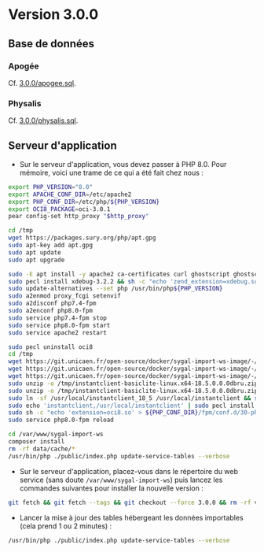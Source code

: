 Version 3.0.0
=============

Base de données
---------------

### Apogée
Cf. [3.0.0/apogee.sql](3.0.0/apogee.sql).

### Physalis
Cf. [3.0.0/physalis.sql](3.0.0/physalis.sql).


Serveur d'application
---------------------

- Sur le serveur d'application, vous devez passer à PHP 8.0. 
  Pour mémoire, voici une trame de ce qui a été fait chez nous  :

```bash
export PHP_VERSION="8.0"
export APACHE_CONF_DIR=/etc/apache2
export PHP_CONF_DIR=/etc/php/${PHP_VERSION}
export OCI8_PACKAGE=oci-3.0.1
pear config-set http_proxy "$http_proxy"

cd /tmp
wget https://packages.sury.org/php/apt.gpg
sudo apt-key add apt.gpg
sudo apt update
sudo apt upgrade

sudo -E apt install -y apache2 ca-certificates curl ghostscript ghostscript-x git ldap-utils libaio1 libcurl4-openssl-dev libfreetype6-dev libicu-dev libjpeg62-turbo-dev libldap2-dev libmcrypt-dev libmemcached-dev libssl-dev libxml2-dev make memcached libmemcached-tools netcat-openbsd php-pear php${PHP_VERSION} php${PHP_VERSION}-bcmath php${PHP_VERSION}-curl php${PHP_VERSION}-dev php${PHP_VERSION}-fpm php${PHP_VERSION}-gd php${PHP_VERSION}-gettext php${PHP_VERSION}-iconv php${PHP_VERSION}-imagick php${PHP_VERSION}-intl php${PHP_VERSION}-ldap php${PHP_VERSION}-mbstring php${PHP_VERSION}-memcached php${PHP_VERSION}-mysql php${PHP_VERSION}-opcache php${PHP_VERSION}-pgsql php${PHP_VERSION}-soap php${PHP_VERSION}-xml php${PHP_VERSION}-zip php${PHP_VERSION}-cli php${PHP_VERSION}-common php${PHP_VERSION}-opcache php${PHP_VERSION}-readline ssh ssl-cert subversion unzip vim wget zlib1g-dev
sudo pecl install xdebug-3.2.2 && sh -c "echo 'zend_extension=xdebug.so' > /etc/php/${PHP_VERSION}/cli/conf.d/20-xdebug.ini" && sudo sh -c "echo 'zend_extension=xdebug.so' > /etc/php/${PHP_VERSION}/fpm/conf.d/20-xdebug.ini"
sudo update-alternatives --set php /usr/bin/php${PHP_VERSION}
sudo a2enmod proxy_fcgi setenvif
sudo a2disconf php7.4-fpm
sudo a2enconf php8.0-fpm
sudo service php7.4-fpm stop
sudo service php8.0-fpm start
sudo service apache2 restart

sudo pecl uninstall oci8
cd /tmp
wget https://git.unicaen.fr/open-source/docker/sygal-import-ws-image/-/blob/master/resources/instantclient-basiclite-linux.x64-18.5.0.0.0dbru.zip?ref_type=heads
wget https://git.unicaen.fr/open-source/docker/sygal-import-ws-image/-/blob/master/resources/instantclient-sdk-linux.x64-18.5.0.0.0dbru.zip?ref_type=heads
wget https://git.unicaen.fr/open-source/docker/sygal-import-ws-image/-/blob/master/resources/instantclient-sqlplus-linux.x64-18.5.0.0.0dbru.zip?ref_type=heads
sudo unzip -o /tmp/instantclient-basiclite-linux.x64-18.5.0.0.0dbru.zip -d /usr/local/ && sudo unzip -o /tmp/instantclient-sdk-linux.x64-18.5.0.0.0dbru.zip -d /usr/local/ && sudo unzip -o /tmp/instantclient-sqlplus-linux.x64-18.5.0.0.0dbru.zip -d /usr/local/ && 
sudo unzip -o /tmp/instantclient-basiclite-linux.x64-18.5.0.0.0dbru.zip -d /usr/local/ && sudo unzip -o /tmp/instantclient-sdk-linux.x64-18.5.0.0.0dbru.zip -d /usr/local/ && sudo unzip -o /tmp/instantclient-sqlplus-linux.x64-18.5.0.0.0dbru.zip -d /usr/local/
sudo ln -sf /usr/local/instantclient_18_5 /usr/local/instantclient && sudo ln -sf /usr/local/instantclient/sqlplus /usr/bin/sqlplus
sudo echo 'instantclient,/usr/local/instantclient' | sudo pecl install ${OCI8_PACKAGE}
sudo sh -c "echo 'extension=oci8.so' > ${PHP_CONF_DIR}/fpm/conf.d/30-php-oci8.ini" && sudo sh -c "echo 'extension=oci8.so' > ${PHP_CONF_DIR}/cli/conf.d/30-php-oci8.ini" && sudo sh -c "echo '/usr/local/instantclient' > /etc/ld.so.conf.d/oracle-instantclient.conf" && sudo ldconfig
sudo service php8.0-fpm reload

cd /var/www/sygal-import-ws
composer install
rm -rf data/cache/*
/usr/bin/php ./public/index.php update-service-tables --verbose
```

- Sur le serveur d'application, placez-vous dans le répertoire du web service (sans doute `/var/www/sygal-import-ws`)
  puis lancez les commandes suivantes pour installer la nouvelle version :
```bash
git fetch && git fetch --tags && git checkout --force 3.0.0 && rm -rf vendor/* && bash install.sh
```

- Lancer la mise à jour des tables hébergeant les données importables (cela prend 1 ou 2 minutes) :
```bash
/usr/bin/php ./public/index.php update-service-tables --verbose
```

